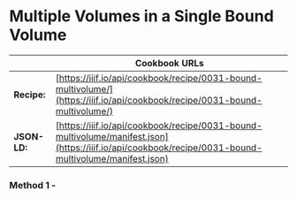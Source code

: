 # Multiple Volumes in a Single Bound Volume
|              | **Cookbook URLs** |
|--------------|-------------------|
| **Recipe:**  | [https://iiif.io/api/cookbook/recipe/0031-bound-multivolume/](https://iiif.io/api/cookbook/recipe/0031-bound-multivolume/) |
| **JSON-LD:** | [https://iiif.io/api/cookbook/recipe/0031-bound-multivolume/manifest.json](https://iiif.io/api/cookbook/recipe/0031-bound-multivolume/manifest.json) |

### Method 1 - 
